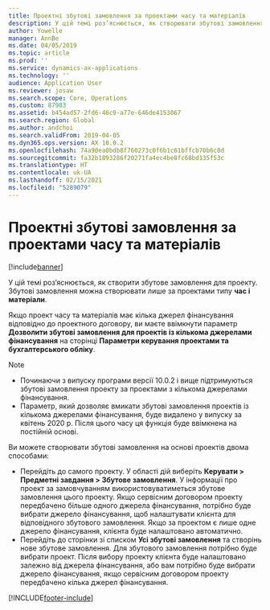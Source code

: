 ```yaml
---
title: Проектні збутові замовлення за проектами часу та матеріалів
description: У цій темі роз’яснюється, як створювати збутові замовлення на основі проектів часу та матеріалів.
author: Yowelle
manager: AnnBe
ms.date: 04/05/2019
ms.topic: article
ms.prod: ''
ms.service: dynamics-ax-applications
ms.technology: ''
audience: Application User
ms.reviewer: josaw
ms.search.scope: Core, Operations
ms.custom: 87983
ms.assetid: b454ad57-2fd6-46c9-a77e-646de4153067
ms.search.region: Global
ms.author: andchoi
ms.search.validFrom: 2019-04-05
ms.dyn365.ops.version: AX 10.0.2
ms.openlocfilehash: 74a90ea0bdb8f760273c0f6b1c61bffcb70b6c8d
ms.sourcegitcommit: fa32b1893286f20271fa4ec4be8fc68bd135f53c
ms.translationtype: HT
ms.contentlocale: uk-UA
ms.lasthandoff: 02/15/2021
ms.locfileid: "5289079"
---
```

# <a name="project-sales-orders-for-time-and-material-projects"></a>Проектні збутові замовлення за проектами часу та матеріалів

[!include[banner](../includes/banner.md)]

У цій темі роз’яснюється, як створити збутове замовлення для проекту. Збутові замовлення можна створювати лише за проектами типу **час і матеріали**.

Якщо проект часу та матеріалів має кілька джерел фінансування відповідно до проектного договору, ви маєте ввімкнути параметр **Дозволити збутові замовлення для проектів із кількома джерелами фінансування** на сторінці **Параметри керування проектами та бухгалтерського обліку**. 

> [!NOTE]
> - Починаючи з випуску програми версії 10.0.2 і вище підтримуються збутові замовлення проекту за проектами з кількома джерелами фінансування.
> - Параметр, який дозволяє вмикати збутові замовлення проектів із кількома джерелами фінансування, буде видалено у випуску за квітень 2020 р. Після цього часу ця функція буде ввімкнена на постійній основі.

Ви можете створювати збутові замовлення на основі проектів двома способами:

- Перейдіть до самого проекту. У області дій виберіть **Керувати > Предметні завдання > Збутове замовлення**. У інформації про проект за замовчуванням використовуватиметься збутове замовлення цього проекту. Якщо сервісним договором проекту передбачено більше одного джерела фінансування, потрібно буде вибрати джерело фінансування, щоб налаштувати клієнта для відповідного збутового замовлення. Якщо за проектом є лише одне джерело фінансування, клієнта буде налаштовано автоматично.
- Перейдіть до сторінки зі списком **Усі збутові замовлення** та створінь нове збутове замовлення. Для збутового замовлення потрібно буде вибрати проект. Після вибору проекту клієнта буде налаштовано залежно від джерела фінансування, або вам потрібно буде вибрати джерело фінансування, якщо сервісним договором проекту передбачено кілька джерел фінансування.



[!INCLUDE[footer-include](../includes/footer-banner.md)]